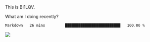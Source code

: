 This is BI1LQV.

What am I doing recently?

<!--START_SECTION:waka-->

```txt
Markdown   26 mins         █████████████████████████   100.00 %
```

<!--END_SECTION:waka-->

<img src="https://github-readme-stats.vercel.app/api?username=bi1lqv&show_icons=true&count_private=true">
